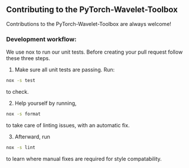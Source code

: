 ## Contributing to the PyTorch-Wavelet-Toolbox

Contributions to the PyTorch-Wavelet-Toolbox are always welcome!

### Development workflow:
We use nox to run our unit tests. Before creating your pull request follow these three steps.

1. Make sure all unit tests are passing.
Run:
``` bash
nox -s test
```
to check.

2. Help yourself by running,
``` bash
nox -s format
```
to take care of linting issues, with an automatic fix.

3. Afterward, run 
``` bash
nox -s lint
```
to learn where manual fixes are required for style compatability.